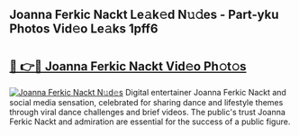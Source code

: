 ## Joanna Ferkic Nackt Le𝚊k𝚎d N𝚞𝚍es - Part-yku Photos Vid𝚎o Le𝚊ks 1pff6

# <h2><a href="http://fb9upmq.evod.top/?m=Joanna+Ferkic+Nackt">🔗 👉🔴 Joanna Ferkic Nackt Vid𝚎o Ph𝚘t𝚘s</a></h2>

[![Joanna Ferkic Nackt N𝚞d𝚎s](https://i.imgur.com/8V9OHl7.gif)](http://fb9upmq.evod.top/?m=Joanna+Ferkic+Nackt)
Digital entertainer Joanna Ferkic Nackt and social media sensation, celebrated for sharing dance and lifestyle themes through viral dance challenges and brief videos. The public's trust Joanna Ferkic Nackt and admiration are essential for the success of a public figure. 
